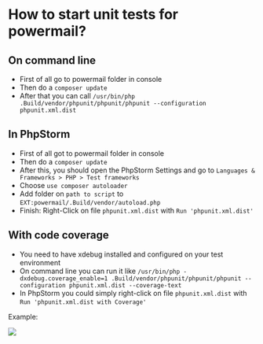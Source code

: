 # How to start unit tests for powermail?

## On command line

* First of all go to powermail folder in console
* Then do a `composer update`
* After that you can call `/usr/bin/php .Build/vendor/phpunit/phpunit/phpunit --configuration phpunit.xml.dist`

## In PhpStorm

* First of all got to powermail folder in console
* Then do a `composer update`
* After this, you should open the PhpStorm Settings and go to `Languages & Frameworks > PHP > Test frameworks`
* Choose `use composer autoloader`
* Add folder on `path to script` to `EXT:powermail/.Build/vendor/autoload.php`
* Finish: Right-Click on file `phpunit.xml.dist` with `Run 'phpunit.xml.dist'`

## With code coverage

* You need to have xdebug installed and configured on your test environment
* On command line you can run it like `/usr/bin/php -dxdebug.coverage_enable=1 .Build/vendor/phpunit/phpunit/phpunit --configuration phpunit.xml.dist --coverage-text`
* In PhpStorm you could simply right-click on file `phpunit.xml.dist` with `Run 'phpunit.xml.dist with Coverage'`

Example:

<img src="https://s.nimbus.everhelper.me/attachment/1353365/kcg8w0a40ppr7htreayb/262407-oC7bipiqa5MZw9F4/screen.png" />
